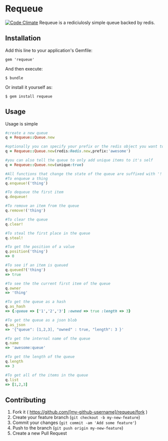 # Requeue
[![Code Climate](https://codeclimate.com/github/lumoslabs/requeue.png)](https://codeclimate.com/github/lumoslabs/requeue)
Requeue is a rediciulosly simple queue backed by redis.

## Installation

Add this line to your application's Gemfile:

    gem 'requeue'

And then execute:

    $ bundle

Or install it yourself as:

    $ gem install requeue

## Usage

Usage is simple
```ruby
#create a new queue 
q = Requeue::Queue.new

#optionally you can specify your prefix or the redis object you want to use
q = Requeue::Queue.new(redis:Redis.new,prefix:'awesome')

#you can also tell the queue to only add unique items to it's self
q = Requeue::Queue.new(unique:true)

#All functions that change the state of the queue are suffixed with '!'
#To enqueue a thing
q.enqueue!('thing')

#To dequeue the first item 
q.dequeue!

#To remove an item from the queue
q.remove!('thing')

#To clear the queue
q.clear!

#To steal the first place in the queue 
q.steal!

#To get the position of a value
q.position('thing') 
=> 0

#To see if an item is queued
q.queued?('thing') 
=> true

#To see the the current first item of the queue
q.owner 
=> 'thing'

#To get the queue as a hash 
q.as_hash
=> {:queue => ['1','2','3'] :owned => true :length => 3}

#To get the queue as a json blob
q.as_json
=> '{"queue": [1,2,3], "owned" : true, "length": 3 }'

#To get the internal name of the queue
q.name
=> 'awesome:queue'

#To get the length of the queue
q.length
=> 3

#To get all of the items in the queue
q.list
=> [1,2,3]
```

## Contributing

1. Fork it ( https://github.com/[my-github-username]/requeue/fork )
2. Create your feature branch (`git checkout -b my-new-feature`)
3. Commit your changes (`git commit -am 'Add some feature'`)
4. Push to the branch (`git push origin my-new-feature`)
5. Create a new Pull Request
